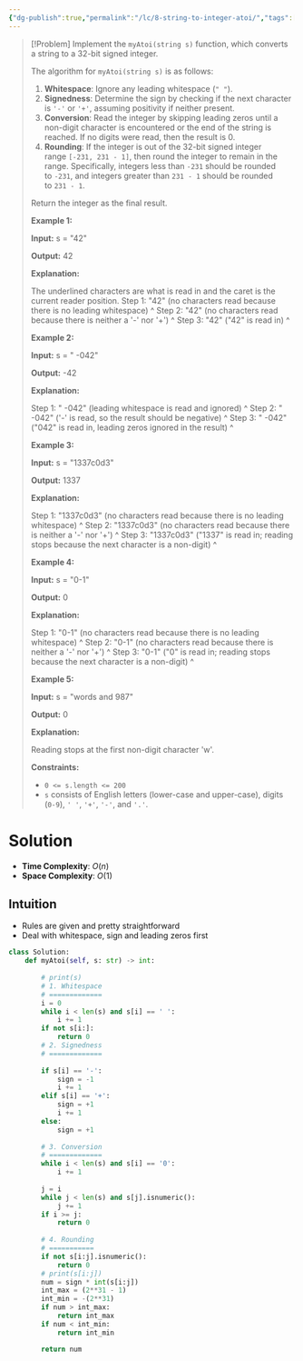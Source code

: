 ```yaml
---
{"dg-publish":true,"permalink":"/lc/8-string-to-integer-atoi/","tags":["string"]}
---
```


> [!Problem]
> Implement the `myAtoi(string s)` function, which converts a string to a 32-bit signed integer.
> 
> The algorithm for `myAtoi(string s)` is as follows:
> 
> 1. **Whitespace**: Ignore any leading whitespace (`" "`).
> 2. **Signedness**: Determine the sign by checking if the next character is `'-'` or `'+'`, assuming positivity if neither present.
> 3. **Conversion**: Read the integer by skipping leading zeros until a non-digit character is encountered or the end of the string is reached. If no digits were read, then the result is 0.
> 4. **Rounding**: If the integer is out of the 32-bit signed integer range `[-231, 231 - 1]`, then round the integer to remain in the range. Specifically, integers less than `-231` should be rounded to `-231`, and integers greater than `231 - 1` should be rounded to `231 - 1`.
> 
> Return the integer as the final result.
> 
> **Example 1:**
> 
> **Input:** s = "42"
> 
> **Output:** 42
> 
> **Explanation:**
> 
> The underlined characters are what is read in and the caret is the current reader position.
> Step 1: "42" (no characters read because there is no leading whitespace)
>          ^
> Step 2: "42" (no characters read because there is neither a '-' nor '+')
>          ^
> Step 3: "42" ("42" is read in)
>            ^
> 
> **Example 2:**
> 
> **Input:** s = " -042"
> 
> **Output:** -42
> 
> **Explanation:**
> 
> Step 1: "   -042" (leading whitespace is read and ignored)
>             ^
> Step 2: "   -042" ('-' is read, so the result should be negative)
>              ^
> Step 3: "   -042" ("042" is read in, leading zeros ignored in the result)
>                ^
> 
> **Example 3:**
> 
> **Input:** s = "1337c0d3"
> 
> **Output:** 1337
> 
> **Explanation:**
> 
> Step 1: "1337c0d3" (no characters read because there is no leading whitespace)
>          ^
> Step 2: "1337c0d3" (no characters read because there is neither a '-' nor '+')
>          ^
> Step 3: "1337c0d3" ("1337" is read in; reading stops because the next character is a non-digit)
>              ^
> 
> **Example 4:**
> 
> **Input:** s = "0-1"
> 
> **Output:** 0
> 
> **Explanation:**
> 
> Step 1: "0-1" (no characters read because there is no leading whitespace)
>          ^
> Step 2: "0-1" (no characters read because there is neither a '-' nor '+')
>          ^
> Step 3: "0-1" ("0" is read in; reading stops because the next character is a non-digit)
>           ^
> 
> **Example 5:**
> 
> **Input:** s = "words and 987"
> 
> **Output:** 0
> 
> **Explanation:**
> 
> Reading stops at the first non-digit character 'w'.
> 
> **Constraints:**
> 
> - `0 <= s.length <= 200`
> - `s` consists of English letters (lower-case and upper-case), digits (`0-9`), `' '`, `'+'`, `'-'`, and `'.'`.

# Solution
- **Time Complexity**: $O(n)$
- **Space Complexity**: $O(1)$

## Intuition
- Rules are given and pretty straightforward
- Deal with whitespace, sign and leading zeros first

```python
class Solution:
    def myAtoi(self, s: str) -> int:
        
        # print(s)
        # 1. Whitespace
        # =============
        i = 0
        while i < len(s) and s[i] == ' ':
            i += 1
        if not s[i:]:
            return 0
        # 2. Signedness
        # =============
        
        if s[i] == '-':
            sign = -1
            i += 1
        elif s[i] == '+':
            sign = +1
            i += 1
        else:
            sign = +1
        
        # 3. Conversion
        # =============
        while i < len(s) and s[i] == '0':
            i += 1
        
        j = i
        while j < len(s) and s[j].isnumeric():
            j += 1
        if i >= j:
            return 0
        
        # 4. Rounding
        # ===========
        if not s[i:j].isnumeric():
            return 0
        # print(s[i:j])
        num = sign * int(s[i:j])
        int_max = (2**31 - 1)
        int_min = -(2**31)
        if num > int_max:
            return int_max
        if num < int_min:
            return int_min

        return num
```